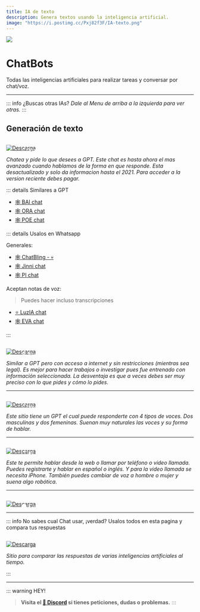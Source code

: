 ```yaml
---
title: IA de texto
description: Genera textos usando la inteligencia artificial.
image: "https://i.postimg.cc/Pxj82f3F/IA-texto.png"
---
```



![](https://i.postimg.cc/Fz9nF5sV/IA-texto.png)
# ChatBots
Todas las inteligencias artificiales para realizar tareas y conversar por chat/voz.

---

::: info ¿Buscas otras IAs?
*Dale al Menu de arriba a la izquierda para ver otras.*
::: 

## Generación de texto

<a href="https://chat.openai.com/">
  <div style="position: relative; padding-top: 1em">
    <p style="position: absolute; top: 5px; left: 20px; font-size: 14px; color: white; text-indent: 20px">⭐ Chat GPT</p>
    <img src="https://i.postimg.cc/RZPvRHhg/Mini-Descarga.png" alt="Descarga" />
  </div>
</a>
   
*Chatea y pide lo que desees a GPT. Este chat es hasta ahora el mas avanzado cuando hablamos de la forma en que responde. Esta desactualizado y solo da informacion hasta el 2021. Para acceder a la version reciente debes pagar.*

::: details Similares a GPT

- [🕸  BAI chat](https://chatbot.theb.ai/)      
- [🕸  ORA chat](https://ora.sh/openai/chatgpt)    
- [🕸  POE chat](https://poe.com/)  

::: details Usalos en Whatsapp

Generales:     
- [🕸  ChatBling - 💀](https://chatbling.net/)        
- [🕸  Jinni chat](https://www.askjinni.ai/)   
- [🕸  PI chat](https://wa.me/+13143331111)    

Aceptan notas de voz:    
> Puedes hacer incluso transcripciones

- [⭐  LuzIA chat](https://soyluzia.com/)    
- [🕸  EVA chat](https://wa.me/51961212715?text=Hola+EVA%21)  

:::    

<a href="https://huggingface.co/chat/">
  <div style="position: relative; padding-top: 1em">
    <p style="position: absolute; top: 5px; left: 20px; font-size: 14px; color: white; text-indent: 20px">🕸 Hugging Chat</p>
    <img src="https://i.postimg.cc/RZPvRHhg/Mini-Descarga.png" alt="Descarga" />
  </div>
</a>

*Similar a GPT pero con acceso a internet y sin restricciones (mientras sea legal). Es mejor para hacer trabajos o investigar pues fue entrenado con información seleccionada. La desventaja es que a veces debes ser muy preciso con lo que pides y cómo lo pides.*

---

<a href="https://heypi.com/talk">
  <div style="position: relative; padding-top: 1em">
    <p style="position: absolute; top: 5px; left: 20px; font-size: 14px; color: white; text-indent: 20px">⭐  Hey PI</p>
    <img src="https://i.postimg.cc/RZPvRHhg/Mini-Descarga.png" alt="Descarga" />
  </div>
</a>

*Este sitio tiene un GPT el cual puede responderte con 4 tipos de voces. Dos masculinas y dos femeninas. Suenan muy naturales las voces y su forma de hablar.*

---

<a href="https://callannie.ai/">
  <div style="position: relative; padding-top: 1em">
    <p style="position: absolute; top: 5px; left: 20px; font-size: 14px; color: white; text-indent: 20px">📞 Call Annie/Samantha</p>
    <img src="https://i.postimg.cc/RZPvRHhg/Mini-Descarga.png" alt="Descarga" />
  </div>
</a>

*Este te permite hablar desde la web o llamar por teléfono o video llamada. Puedes registrarte y hablar en español o inglés. Y para la video llamada se necesita iPhone. También puedes cambiar de voz a hombre o mujer y suena algo robótica.*

---

<a href="https://www.chub.ai/">
  <div style="position: relative; padding-top: 1em">
    <p style="position: absolute; top: 5px; left: 20px; font-size: 14px; color: white; text-indent: 20px">🗨️ Chub AI</p>
    <img src="https://i.postimg.cc/RZPvRHhg/Mini-Descarga.png" alt="Descarga" />
  </div>
</a>

---

::: info  No sabes cual Chat usar, ¡verdad?
Usalos todos en esta pagina y compara tus respuestas

<a href="https://playgroundai.com/" target="_blank">
  <div style="position: relative; padding-top: 1em">
    <p style="position: absolute; top: 20px; left: 20px; font-size: 14px; color: white; text-indent: 20px">🕸 Playground AI</p>
    <img src="https://i.postimg.cc/RZPvRHhg/Mini-Descarga.png" alt="Descarga" />
  </div>
</a>

*Sitio para comparar las respuestas de varias inteligencias artificiales al tiempo.*

:::

---

::: warning HEY!
> **Visita el [🚀 Discord](https://discord.gg/hVKeY3uEru) si tienes peticiones, dudas o problemas.**
:::